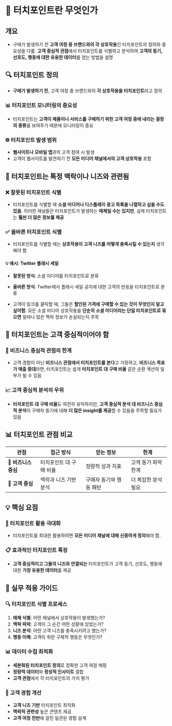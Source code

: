 # 🤝 터치포인트란 무엇인가

## 개요
- 구매가 발생하기 전 **고객 여정 중 브랜드와의 각 상호작용**인 터치포인트의 정의와 중요성을 다룸. **고객 중심적 관점**에서 터치포인트를 식별하고 분석하여 **고객의 동기, 선호도, 행동에 대한 유용한 데이터**를 얻는 방법을 설명

## 🔍 터치포인트 정의

- **구매가 발생하기 전**, 고객 여정 중 브랜드와의 **각 상호작용을 터치포인트**라고 정의

### 📊 터치포인트 모니터링의 중요성
- 터치포인트는 **고객이 제품이나 서비스를 구매하기 위한 고객 여정 중에 내리는 결정의 종류**를 보여주기 때문에 모니터링이 중요

### 🌐 터치포인트 발생 범위
- **웹사이트나 모바일 앱**과의 고객 참여 시 발생
- 고객이 웹사이트를 발견하기 전 **모든 미디어 채널에서의 고객 상호작용** 포함

## 🎯 터치포인트는 특정 맥락이나 니즈와 관련됨

### ❌ 잘못된 터치포인트 식별
- 터치포인트를 식별할 때 **소셜 미디어나 디스플레이 광고 목록을 나열하고 싶을 수도 있음**. 이러한 채널들은 터치포인트가 발생하는 **매체일 수는 있지만**, 실제 터치포인트는 **훨씬 더 많은 정보를 제공**

### ✅ 올바른 터치포인트 식별
- 터치포인트를 식별할 때는 **상호작용이 고객 니즈를 어떻게 충족시킬 수 있는지** 생각해야 함

#### 💡 예시: Twitter 플래시 세일
- **잘못된 방식**: 소셜 미디어를 터치포인트로 분류
- **올바른 방식**: Twitter에서 플래시 세일 공지에 대한 고객의 반응을 터치포인트로 분류

- 고객이 링크를 클릭할 때, 그들은 **할인된 가격에 구매할 수 있는 것이 무엇인지 알고 싶어함**. 모든 소셜 미디어 상호작용을 **단순히 소셜 미디어라는 단일 터치포인트로 묶으면** 얼마나 많은 맥락 정보가 손실되는지 주목

## 👤 터치포인트는 고객 중심적이어야 함

### 🏢 비즈니스 중심적 관점의 한계
- 고객 경험이 아닌 **비즈니스 관점에서 터치포인트를 본다**고 가정하고, **비즈니스 목표가 매출 증대**라면, 터치포인트는 쉽게 **터치포인트 대 구매 비율** 같은 순환 계산의 일부가 될 수 있음

### 📈 고객 중심적 분석의 우위
- **터치포인트 대 구매 비율**도 여전히 유익하지만, **고객 중심적 분석 대 비즈니스 중심적 분석**이 구매자 동기에 대해 **더 많은 insight를 제공**할 수 있음을 주목할 필요가 있음

## 📊 터치포인트 관점 비교

| 관점 | 접근 방식 | 얻는 정보 | 한계 |
|------|-----------|-----------|------|
| **🏢 비즈니스 중심** | 터치포인트 대 구매 비율 | 정량적 성과 지표 | 고객 동기 파악 한계 |
| **👤 고객 중심** | 맥락과 니즈 기반 분석 | 구매자 동기와 행동 패턴 | 더 복잡한 분석 필요 |

## 💡 핵심 요점

### 🎯 터치포인트 활용 극대화
- 터치포인트를 최대한 활용하려면 **모든 미디어 채널에 대해 신중하게 정의**해야 함.

### 📋 효과적인 터치포인트 특징
- **고객 중심적이고 그들의 니즈와 연결되는** 터치포인트가 고객 동기, 선호도, 행동에 대한 **가장 유용한 데이터**를 제공

## 🚀 실무 적용 가이드

### 🔍 터치포인트 식별 프로세스
1. **매체 식별**: 어떤 채널에서 상호작용이 발생했는가?
2. **맥락 파악**: 고객이 그 순간 어떤 상황에 있었는가?
3. **니즈 분석**: 어떤 고객 니즈를 충족시키려고 했는가?
4. **행동 이해**: 고객이 취한 구체적 행동은 무엇인가?

### 📊 데이터 수집 최적화
- **세분화된 터치포인트 정의**로 정확한 고객 여정 매핑
- **정량적 데이터**와 **정성적 인사이트** 결합
- **고객 관점**에서 각 터치포인트의 가치 평가

### 🎨 고객 경험 개선
- **고객 니즈 기반** 터치포인트 최적화
- **맥락적 관련성** 높은 콘텐츠 제공
- **고객 여정 전반**에 걸친 일관된 경험 설계
